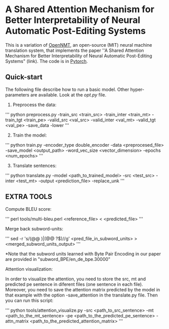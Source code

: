 # A Shared Attention Mechanism for Better Interpretability of Neural Automatic Post-Editing Systems

This is a variation of [OpenNMT](https://github.com/OpenNMT/OpenNMT),
an open-source (MIT) neural machine translation system, that implements the paper ''A Shared Attention Mechanism for Better Interpretability of Neural Automatic Post-Editing Systems" (link). The code is in [Pytorch](https://github.com/pytorch/pytorch).

## Quick-start
The following file describe how to run a basic model. Other hyper-parameters are available. Look at the _opt.py_ file.

1. Preprocess the data:

'''
python preprocess.py -train_src <train_src> -train_inter <train_mt> -train_tgt <train_pe> -valid_src <val_src> -valid_inter <val_mt> -valid_tgt <val_pe> -save_data <output> -lower
'''

2. Train the model:

'''
python train.py -encoder_type double_encoder -data <preprocesed_file> -save_model <output_path> -word_vec_size <vector_dimension> -epochs <num_epochs>
'''

3. Translate sentences:

'''
python translate.py -model <path_to_trained_model> -src <test_src> -inter <test_mt> -output <prediction_file> -replace_unk
'''

## EXTRA TOOLS

Compute BLEU score:

'''
perl tools/multi-bleu.perl    <reference_file>     <    <predicted_file>
'''

Merge back subword-units:

'''
sed -r 's/(@@ )|(@@ ?$)//g'    <pred_file_in_subword_units>   >     <merged_subword_units_output>
'''

*Note that the subword units learned with Byte Pair Encoding in our paper are provided in "subword_BPE/en_de_bpe.30000"

Attention visualization:

In order to visualize the attention, you need to store the src, mt and predicted pe sentence in diferent files (one sentence in each file). Moreover, you need to save the attention matrix predicted by the model in that example with the option -save_attention in the translate.py file. Then you can run this script:

'''
python   tools/attention_visualize.py   -src   <path_to_src_sentence>   -mt   <path_to_the_mt_sentence>   -pe   <path_to_the_predicted_pe_sentence>   -attn_matrix   <path_to_the_predicted_attention_matrix>
'''
